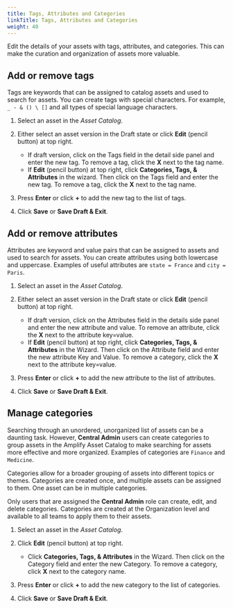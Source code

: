 ```yaml
---
title: Tags, Attributes and Categories
linkTitle: Tags, Attributes and Categories
weight: 40
---
```

Edit the details of your assets with tags, attributes, and categories. This can make the curation and organization of assets more valuable.

## Add or remove tags

Tags are keywords that can be assigned to catalog assets and used to search for assets. You can create tags with special characters. For example, `_ - & () \ []` and all types of special language characters.

1. Select an asset in the *Asset Catalog*.
2. Either select an asset version in the Draft state or click **Edit** (pencil button) at top right.

    * If draft version, click on the Tags field in the detail side panel and enter the new tag. To remove a tag, click the **X** next to the tag name.
    * If **Edit** (pencil button) at top right, click **Categories, Tags, & Attributes** in the wizard. Then click on the Tags field and enter the new tag. To remove a tag, click the **X** next to the tag name.

3. Press **Enter** or click **+** to add the new tag to the list of tags.
4. Click **Save** or **Save Draft & Exit**.

## Add or remove attributes

Attributes are keyword and value pairs that can be assigned to assets and used to search for assets. You can create attributes using both lowercase and uppercase. Examples of useful attributes are `state = France` and `city = Paris`.

1. Select an asset in the *Asset Catalog*.
2. Either select an asset version in the Draft state or click **Edit** (pencil button) at top right.

    * If draft version, click on the Attributes field in the details side panel and enter the new attribute and value. To remove an attribute, click the **X** next to the attribute key=value.
    * If **Edit** (pencil button) at top right, click **Categories, Tags, & Attributes** in the Wizard. Then click on the Attribute field and enter the new attribute Key and Value. To remove a category, click the **X** next to the attribute key=value.

3. Press **Enter** or click **+** to add the new attribute to the list of attributes.
4. Click **Save** or **Save Draft & Exit**.

## Manage categories

Searching through an unordered, unorganized list of assets can be a daunting task. However, **Central Admin** users can create categories to group assets in the Amplify Asset Catalog to make searching for assets more effective and more organized. Examples of categories are `Finance` and `Medicine`.

Categories allow for a broader grouping of assets into different topics or themes. Categories are created once, and multiple assets can be assigned to them. One asset can be in multiple categories.

Only users that are assigned the **Central Admin** role can create, edit, and delete categories. Categories are created at the Organization level and available to all teams to apply them to their assets.

1. Select an asset in the *Asset Catalog*.
2. Click **Edit** (pencil button) at top right.

    * Click **Categories, Tags, & Attributes** in the Wizard. Then click on the Category field and enter the new Category. To remove a category, click **X** next to the category name.

3. Press **Enter** or click **+** to add the new category to the list of categories.
4. Click **Save** or **Save Draft & Exit**.
